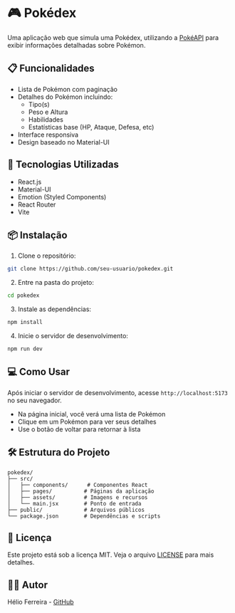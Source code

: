 # 🎮 Pokédex

Uma aplicação web que simula uma Pokédex, utilizando a [PokéAPI](https://pokeapi.co/) para exibir informações detalhadas sobre Pokémon.

## 📋 Funcionalidades

- Lista de Pokémon com paginação
- Detalhes do Pokémon incluindo:
  - Tipo(s)
  - Peso e Altura
  - Habilidades
  - Estatísticas base (HP, Ataque, Defesa, etc)
- Interface responsiva
- Design baseado no Material-UI

## 🚀 Tecnologias Utilizadas

- React.js
- Material-UI
- Emotion (Styled Components)
- React Router
- Vite

## 📦 Instalação

1. Clone o repositório:
```bash
git clone https://github.com/seu-usuario/pokedex.git
```

2. Entre na pasta do projeto:
```bash
cd pokedex
```

3. Instale as dependências:
```bash
npm install
```

4. Inicie o servidor de desenvolvimento:
```bash
npm run dev
```

## 💻 Como Usar

Após iniciar o servidor de desenvolvimento, acesse `http://localhost:5173` no seu navegador.
- Na página inicial, você verá uma lista de Pokémon
- Clique em um Pokémon para ver seus detalhes
- Use o botão de voltar para retornar à lista

## 🛠️ Estrutura do Projeto

```
pokedex/
├── src/
│   ├── components/      # Componentes React
│   ├── pages/          # Páginas da aplicação
│   ├── assets/         # Imagens e recursos
│   └── main.jsx        # Ponto de entrada
├── public/             # Arquivos públicos
└── package.json        # Dependências e scripts
```
## 📝 Licença

Este projeto está sob a licença MIT. Veja o arquivo [LICENSE](LICENSE) para mais detalhes.

## 🙋‍♂️ Autor

Hélio Ferreira - [GitHub](https://github.com/helio-junio)